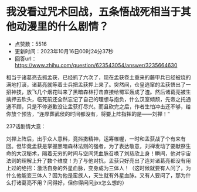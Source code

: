 # 我没看过咒术回战，五条悟战死相当于其他动漫里的什么剧情？
- 点赞数：5516
- 更新时间：2023年10月16日00时24分37秒
- 回答url：https://www.zhihu.com/question/623543054/answer/3235664630
<body>
 <p data-pid="Zax5euMA">相当于诸葛亮去抓孟获，已经抓了六次了，现在孟获卷土重来的藤甲兵已经被烧的满地打滚，诸葛亮就等着士兵把孟获押上来了。突然间，仓皇逃窜的孟获悟出了一招神技，放飞几个烟花叫来了黑暗森林打击直接给蜀军轰成了渣。然后诸葛亮被生擒押去砍头，临死前还全然忘记了自己的理想与抱负，什么汉室倾颓，先帝之托通通不顾，只是不停道歉没让孟获打尽兴。而且砍完之后，作者生怕冲击还不够，给你放个预告，“连厚葬武侯的时间都没有，将要上阵指挥的是——刘禅！”</p>
 <p data-pid="bvdHNi6Z">237话剧情大意：</p>
 <p data-pid="Kci72UV8">刘禅上阵后，出乎众人意料，竟抖擞精神，运筹帷幄，一时和孟获战了个有来有回。但毕竟孟获是掌握黑暗森林法则的强者，为了表达敬意，刘禅发动了要献祭生命的大汉秘术，隔着无穷的时间与空间凭血脉召唤了刘慈欣上身！瞬间，他对宇宙法则的理解上升了数个维度！为了与他对抗，孟获只好亮出了连对诸葛亮都没有用上过的绝招：激活自身的外星血脉，变身成为三体人！（这时候就要有人问了，为什么他能变三体人？因为他是蛮族人，天生就有外星血脉。又有人要问了，那为什么打诸葛亮不用？问得好，但你得问问jjxx怎么想的）</p>
</body>